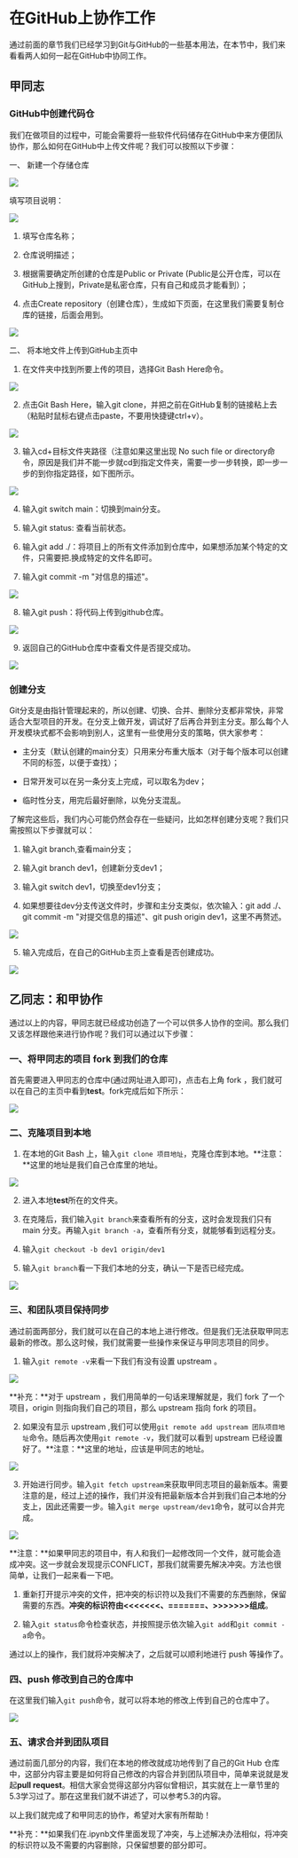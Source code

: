 # 在GitHub上协作工作

通过前面的章节我们已经学习到Git与GitHub的一些基本用法，在本节中，我们来看看两人如何一起在GitHub中协同工作。

## 甲同志

### GitHub中创建代码仓

我们在做项目的过程中，可能会需要将一些软件代码储存在GitHub中来方便团队协作，那么如何在GitHub中上传文件呢？我们可以按照以下步骤：

一、 新建一个存储仓库

![](../img/1创建仓库.jpg)

填写项目说明：

![](../img/2创建仓库.jpg)

1. 填写仓库名称；

2. 仓库说明描述；

3. 根据需要确定所创建的仓库是Public or Private (Public是公开仓库，可以在GitHub上搜到，Private是私密仓库，只有自己和成员才能看到）；

4. 点击Create repository（创建仓库），生成如下页面，在这里我们需要复制仓库的链接，后面会用到。

![](../img/3创建仓库.jpg)

二、 将本地文件上传到GitHub主页中

1. 在文件夹中找到所要上传的项目，选择Git Bash Here命令。

![](../img/3.png)

2. 点击Git Bash Here，输入git clone，并把之前在GitHub复制的链接粘上去（粘贴时鼠标右键点击paste，不要用快捷键ctrl+v）。

![](../img/clone.jpg)

3. 输入cd+目标文件夹路径（注意如果这里出现 No such file or directory命令，原因是我们并不能一步就cd到指定文件夹，需要一步一步转换，即一步一步的到你指定路径，如下图所示。

![](../img/cd步骤.jpg)

4. 输入git switch main：切换到main分支。

5. 输入git status: 查看当前状态。

6. 输入git add ./：将项目上的所有文件添加到仓库中，如果想添加某个特定的文件，只需要把.换成特定的文件名即可。

7. 输入git commit -m "对信息的描述"。
      
![](../img/main.jpg)
      
8. 输入git push：将代码上传到github仓库。
      
![](../img/2main分支.jpg)

9. 返回自己的GitHub仓库中查看文件是否提交成功。

![](../img/3main分支.png)

### 创建分支

Git分支是由指针管理起来的，所以创建、切换、合并、删除分支都非常快，非常适合大型项目的开发。在分支上做开发，调试好了后再合并到主分支。那么每个人开发模块式都不会影响到别人，这里有一些使用分支的策略，供大家参考：
- 主分支（默认创建的main分支）只用来分布重大版本（对于每个版本可以创建不同的标签，以便于查找）；

- 日常开发可以在另一条分支上完成，可以取名为dev；

- 临时性分支，用完后最好删除，以免分支混乱。

了解完这些后，我们内心可能仍然会存在一些疑问，比如怎样创建分支呢？我们只需按照以下步骤就可以：

1. 输入git branch,查看main分支；

2. 输入git branch dev1，创建新分支dev1；

3. 输入git switch dev1，切换至dev1分支；

4. 如果想要往dev分支传送文件时，步骤和主分支类似，依次输入：git add ./、 git commit -m "对提交信息的描述"、git push origin dev1，这里不再赘述。
       
![](../img/dev.jpg)
       
5. 输入完成后，在自己的GitHub主页上查看是否创建成功。

![](../img/dev分支查看.png)

## 乙同志：和甲协作

通过以上的内容，甲同志就已经成功创造了一个可以供多人协作的空间。那么我们又该怎样跟他来进行协作呢？我们可以通过以下步骤：

### 一、将甲同志的项目 fork 到我们的仓库

首先需要进入甲同志的仓库中(通过网址进入即可)，点击右上角 fork ，我们就可以在自己的主页中看到**test**。fork完成后如下所示：

![](../img/fork乙.png)

### 二、克隆项目到本地

1. 在本地的Git Bash 上，输入`git clone 项目地址`，克隆仓库到本地。**注意：**这里的地址是我们自己仓库里的地址。

![](../img/克隆乙.png)

2. 进入本地**test**所在的文件夹。

3. 在克隆后，我们输入`git branch`来查看所有的分支，这时会发现我们只有 main 分支。再输入`git branch -a`，查看所有分支，就能够看到远程分支。

4. 输入`git checkout -b dev1 origin/dev1`

5. 输入`git branch`看一下我们本地的分支，确认一下是否已经完成。

![](../img/远程分支乙.png)

### 三、和团队项目保持同步

通过前面两部分，我们就可以在自己的本地上进行修改。但是我们无法获取甲同志最新的修改。那么这时候，我们就需要一些操作来保证与甲同志项目的同步。

1. 输入`git remote -v`来看一下我们有没有设置 upstream 。

![](../img/upstream1乙.png)

**补充：**对于 upstream ，我们用简单的一句话来理解就是，我们 fork 了一个项目，origin 则指向我们自己的项目，那么 upstream 指向 fork 的项目。

2. 如果没有显示 upstream ,我们可以使用`git remote add upstream 团队项目地址`命令。随后再次使用`git remote -v`，我们就可以看到 upstream 已经设置好了。**注意：**这里的地址，应该是甲同志的地址。

![](../img/upstream2乙.png)

3. 开始进行同步。输入`git fetch upstream`来获取甲同志项目的最新版本。需要注意的是，经过上述的操作，我们并没有把最新版本合并到我们自己本地的分支上，因此还需要一步。输入`git merge upstream/dev1`命令，就可以合并完成。

![](../img/upstream3乙.png)

**注意：**如果甲同志的项目中，有人和我们一起修改同一个文件，就可能会造成冲突。这一步就会发现提示CONFLICT，那我们就需要先解决冲突。方法也很简单，让我们一起来看一下吧。

1. 重新打开提示冲突的文件，把冲突的标识符以及我们不需要的东西删除，保留需要的东西。**冲突的标识符由<<<<<<<、=======、>>>>>>>组成**。

2. 输入`git status`命令检查状态，并按照提示依次输入`git add`和`git commit -a`命令。

通过以上的操作，我们就将冲突解决了，之后就可以顺利地进行 push 等操作了。

### 四、push 修改到自己的仓库中

在这里我们输入`git push`命令，就可以将本地的修改上传到自己的仓库中了。

![](../img/push乙.png)

### 五、请求合并到团队项目

通过前面几部分的内容，我们在本地的修改就成功地传到了自己的Git Hub 仓库中，这部分内容主要是如何将自己修改的内容合并到团队项目中，简单来说就是发起**pull request**。相信大家会觉得这部分内容似曾相识，其实就在上一章节里的5.3学习过了。那在这里我们就不讲述了，可以参考5.3的内容。

以上我们就完成了和甲同志的协作，希望对大家有所帮助！

**补充：**如果我们在.ipynb文件里面发现了冲突，与上述解决办法相似，将冲突的标识符以及不需要的内容删除，只保留想要的部分即可。